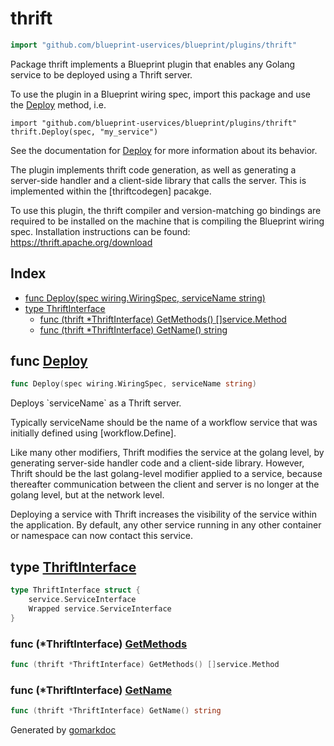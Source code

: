 <!-- Code generated by gomarkdoc. DO NOT EDIT -->

# thrift

```go
import "github.com/blueprint-uservices/blueprint/plugins/thrift"
```

Package thrift implements a Blueprint plugin that enables any Golang service to be deployed using a Thrift server.

To use the plugin in a Blueprint wiring spec, import this package and use the [Deploy](<#Deploy>) method, i.e.

```
import "github.com/blueprint-uservices/blueprint/plugins/thrift"
thrift.Deploy(spec, "my_service")
```

See the documentation for [Deploy](<#Deploy>) for more information about its behavior.

The plugin implements thrift code generation, as well as generating a server\-side handler and a client\-side library that calls the server. This is implemented within the \[thriftcodegen\] pacakge.

To use this plugin, the thrift compiler and version\-matching go bindings are required to be installed on the machine that is compiling the Blueprint wiring spec. Installation instructions can be found: https://thrift.apache.org/download

## Index

- [func Deploy\(spec wiring.WiringSpec, serviceName string\)](<#Deploy>)
- [type ThriftInterface](<#ThriftInterface>)
  - [func \(thrift \*ThriftInterface\) GetMethods\(\) \[\]service.Method](<#ThriftInterface.GetMethods>)
  - [func \(thrift \*ThriftInterface\) GetName\(\) string](<#ThriftInterface.GetName>)


<a name="Deploy"></a>
## func [Deploy](<https://github.com/blueprint-uservices/blueprint/blob/main/plugins/thrift/wiring.go#L41>)

```go
func Deploy(spec wiring.WiringSpec, serviceName string)
```

Deploys \`serviceName\` as a Thrift server.

Typically serviceName should be the name of a workflow service that was initially defined using \[workflow.Define\].

Like many other modifiers, Thrift modifies the service at the golang level, by generating server\-side handler code and a client\-side library. However, Thrift should be the last golang\-level modifier applied to a service, because thereafter communication between the client and server is no longer at the golang level, but at the network level.

Deploying a service with Thrift increases the visibility of the service within the application. By default, any other service running in any other container or namespace can now contact this service.

<a name="ThriftInterface"></a>
## type [ThriftInterface](<https://github.com/blueprint-uservices/blueprint/blob/main/plugins/thrift/ir_thrift_server.go#L30-L33>)



```go
type ThriftInterface struct {
    service.ServiceInterface
    Wrapped service.ServiceInterface
}
```

<a name="ThriftInterface.GetMethods"></a>
### func \(\*ThriftInterface\) [GetMethods](<https://github.com/blueprint-uservices/blueprint/blob/main/plugins/thrift/ir_thrift_server.go#L39>)

```go
func (thrift *ThriftInterface) GetMethods() []service.Method
```



<a name="ThriftInterface.GetName"></a>
### func \(\*ThriftInterface\) [GetName](<https://github.com/blueprint-uservices/blueprint/blob/main/plugins/thrift/ir_thrift_server.go#L35>)

```go
func (thrift *ThriftInterface) GetName() string
```



Generated by [gomarkdoc](<https://github.com/princjef/gomarkdoc>)

